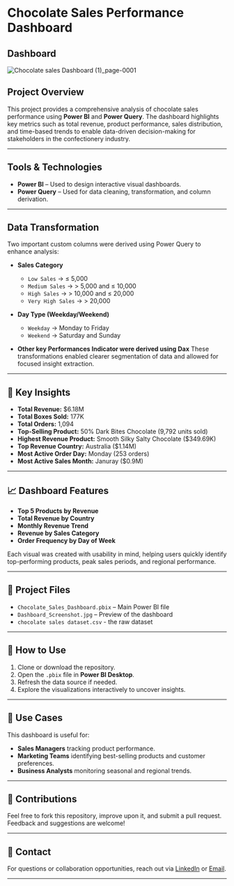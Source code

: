 #  Chocolate Sales Performance Dashboard
## Dashboard

![Chocolate sales Dashboard (1)_page-0001](https://github.com/user-attachments/assets/faed1818-852a-49a8-abc2-b75cb2a36dba)

## Project Overview

This project provides a comprehensive analysis of chocolate sales performance using **Power BI** and **Power Query**. The dashboard highlights key metrics such as total revenue, product performance, sales distribution, and time-based trends to enable data-driven decision-making for stakeholders in the confectionery industry.

---

##  Tools & Technologies

- **Power BI** – Used to design interactive visual dashboards.
- **Power Query** – Used for data cleaning, transformation, and column derivation.

---

##  Data Transformation

Two important custom columns were derived using Power Query to enhance analysis:

- **Sales Category**
  - `Low Sales` → ≤ 5,000  
  - `Medium Sales` → > 5,000 and ≤ 10,000  
  - `High Sales` → > 10,000 and ≤ 20,000  
  - `Very High Sales` → > 20,000  

- **Day Type (Weekday/Weekend)**
  - `Weekday` → Monday to Friday  
  - `Weekend` → Saturday and Sunday
    
- **Other key Performances Indicator were derived using Dax**
These transformations enabled clearer segmentation of data and allowed for focused insight extraction.

---

## 📌 Key Insights

- **Total Revenue:** $6.18M  
- **Total Boxes Sold:** 177K  
- **Total Orders:** 1,094  
- **Top-Selling Product:** 50% Dark Bites Chocolate (9,792 units sold)  
- **Highest Revenue Product:** Smooth Silky Salty Chocolate ($349.69K)  
- **Top Revenue Country:** Australia ($1.14M)  
- **Most Active Order Day:** Monday (253 orders)
-  **Most Active Sales Month:** Januray ($0.9M)

---

## 📈 Dashboard Features

- **Top 5 Products by Revenue**
- **Total Revenue by Country**
- **Monthly Revenue Trend**
- **Revenue by Sales Category**
- **Order Frequency by Day of Week**

Each visual was created with usability in mind, helping users quickly identify top-performing products, peak sales periods, and regional performance.

---

## 📂 Project Files

- `Chocolate_Sales_Dashboard.pbix` – Main Power BI file  
- `Dashboard_Screenshot.jpg` – Preview of the dashboard  
- `chocolate sales dataset.csv`  - the raw dataset 

---

## 🚀 How to Use

1. Clone or download the repository.
2. Open the `.pbix` file in **Power BI Desktop**.
3. Refresh the data source if needed.
4. Explore the visualizations interactively to uncover insights.

---

## 📌 Use Cases

This dashboard is useful for:
- **Sales Managers** tracking product performance.
- **Marketing Teams** identifying best-selling products and customer preferences.
- **Business Analysts** monitoring seasonal and regional trends.

---

## 🤝 Contributions

Feel free to fork this repository, improve upon it, and submit a pull request. Feedback and suggestions are welcome!

---

## 📧 Contact

For questions or collaboration opportunities, reach out via [LinkedIn](https://www.linkedin.com/in/mayor9774/) or  [Email](mayowa24.jan@gmail.com).

---

